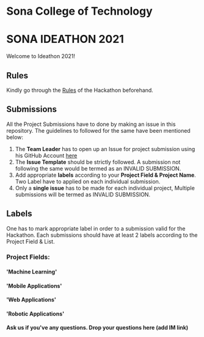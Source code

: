 # Sona College of Technology

# SONA IDEATHON 2021
Welcome to Ideathon 2021!  

## Rules
Kindly go through the [Rules](rules.md) of the Hackathon beforehand.

## Submissions
All the Project Submissions have to done by making an issue in this repository. The guidelines to followed for the same have been mentioned below:
1. The **Team Leader** has to open up an Issue for project submission using his GitHub Account [here](https://github.com/akilandeswari/Sona_ideathon_2021/issues/new/choose)
2. The **Issue Template** should be strictly followed. A submission not following the same would be termed as an INVALID SUBMISSION.
3. Add appropriate **labels** according to your **Project Field & Project Name**. Two Label have to applied on each individual submission.
4. Only a **single issue** has to be made for each individual project, Multiple submissions will be termed as INVALID SUBMISSION.

## Labels
One has to mark appropriate label in order to a submission valid for the Hackathon. Each submissions should have at least 2 labels according to the Project Field & List.

### Project Fields:

#### 'Machine Learning'
#### 'Mobile Applications'
#### 'Web Applications'
#### 'Robotic Applications'


#### Ask us if you've any questions. Drop your questions here (add IM link)
